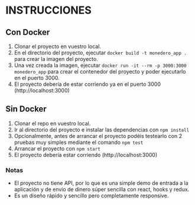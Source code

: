 # INSTRUCCIONES

## Con Docker
1. Clonar el proyecto en vuestro local.
2. En el directorio del proyecto, ejecutar `docker build -t monedero_app .` para crear la imagen del proyecto.
3. Una vez creada la imagen, ejecutar `docker run -it --rm -p 3000:3000 monedero_app` para crear el contenedor del proyecto y poder ejecutarlo en el puerto 3000.
4. El proyecto debería de estar corriendo ya en el puerto 3000 (http://localhost:3000)

## Sin Docker
1. Clonar el repo en vuestro local.
2. Ir al directorio del proyecto e instalar las dependencias con `npm install`
3. Opcionalmente, antes de arrancar el proyecto podéis testearlo con 2 pruebas muy simples mediante el comando `npm test`
4. Arrancar el proyecto con `npm start`
5. El proyecto debería estar corriendo (http://localhost:3000)

### Notas
- El proyecto no tiene API, por lo que es una simple demo de entrada a la aplicación y de envío de dinero súper sencilla con react, hooks y redux.
- Es un diseño rápido y sencillo pero completamente responsive.
